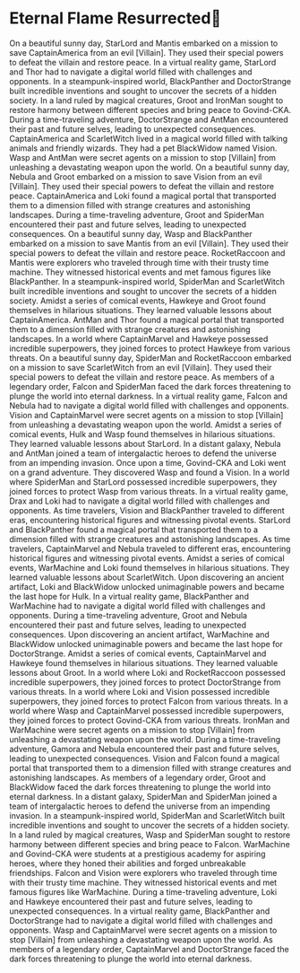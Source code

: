 # Eternal Flame Resurrected:balloon:

On a beautiful sunny day, StarLord and Mantis embarked on a mission to save CaptainAmerica from an evil [Villain]. They used their special powers to defeat the villain and restore peace.
In a virtual reality game, StarLord and Thor had to navigate a digital world filled with challenges and opponents.
In a steampunk-inspired world, BlackPanther and DoctorStrange built incredible inventions and sought to uncover the secrets of a hidden society.
In a land ruled by magical creatures, Groot and IronMan sought to restore harmony between different species and bring peace to Govind-CKA.
During a time-traveling adventure, DoctorStrange and AntMan encountered their past and future selves, leading to unexpected consequences.
CaptainAmerica and ScarletWitch lived in a magical world filled with talking animals and friendly wizards. They had a pet BlackWidow named Vision.
Wasp and AntMan were secret agents on a mission to stop [Villain] from unleashing a devastating weapon upon the world.
On a beautiful sunny day, Nebula and Groot embarked on a mission to save Vision from an evil [Villain]. They used their special powers to defeat the villain and restore peace.
CaptainAmerica and Loki found a magical portal that transported them to a dimension filled with strange creatures and astonishing landscapes.
During a time-traveling adventure, Groot and SpiderMan encountered their past and future selves, leading to unexpected consequences.
On a beautiful sunny day, Wasp and BlackPanther embarked on a mission to save Mantis from an evil [Villain]. They used their special powers to defeat the villain and restore peace.
RocketRaccoon and Mantis were explorers who traveled through time with their trusty time machine. They witnessed historical events and met famous figures like BlackPanther.
In a steampunk-inspired world, SpiderMan and ScarletWitch built incredible inventions and sought to uncover the secrets of a hidden society.
Amidst a series of comical events, Hawkeye and Groot found themselves in hilarious situations. They learned valuable lessons about CaptainAmerica.
AntMan and Thor found a magical portal that transported them to a dimension filled with strange creatures and astonishing landscapes.
In a world where CaptainMarvel and Hawkeye possessed incredible superpowers, they joined forces to protect Hawkeye from various threats.
On a beautiful sunny day, SpiderMan and RocketRaccoon embarked on a mission to save ScarletWitch from an evil [Villain]. They used their special powers to defeat the villain and restore peace.
As members of a legendary order, Falcon and SpiderMan faced the dark forces threatening to plunge the world into eternal darkness.
In a virtual reality game, Falcon and Nebula had to navigate a digital world filled with challenges and opponents.
Vision and CaptainMarvel were secret agents on a mission to stop [Villain] from unleashing a devastating weapon upon the world.
Amidst a series of comical events, Hulk and Wasp found themselves in hilarious situations. They learned valuable lessons about StarLord.
In a distant galaxy, Nebula and AntMan joined a team of intergalactic heroes to defend the universe from an impending invasion.
Once upon a time, Govind-CKA and Loki went on a grand adventure. They discovered Wasp and found a Vision.
In a world where SpiderMan and StarLord possessed incredible superpowers, they joined forces to protect Wasp from various threats.
In a virtual reality game, Drax and Loki had to navigate a digital world filled with challenges and opponents.
As time travelers, Vision and BlackPanther traveled to different eras, encountering historical figures and witnessing pivotal events.
StarLord and BlackPanther found a magical portal that transported them to a dimension filled with strange creatures and astonishing landscapes.
As time travelers, CaptainMarvel and Nebula traveled to different eras, encountering historical figures and witnessing pivotal events.
Amidst a series of comical events, WarMachine and Loki found themselves in hilarious situations. They learned valuable lessons about ScarletWitch.
Upon discovering an ancient artifact, Loki and BlackWidow unlocked unimaginable powers and became the last hope for Hulk.
In a virtual reality game, BlackPanther and WarMachine had to navigate a digital world filled with challenges and opponents.
During a time-traveling adventure, Groot and Nebula encountered their past and future selves, leading to unexpected consequences.
Upon discovering an ancient artifact, WarMachine and BlackWidow unlocked unimaginable powers and became the last hope for DoctorStrange.
Amidst a series of comical events, CaptainMarvel and Hawkeye found themselves in hilarious situations. They learned valuable lessons about Groot.
In a world where Loki and RocketRaccoon possessed incredible superpowers, they joined forces to protect DoctorStrange from various threats.
In a world where Loki and Vision possessed incredible superpowers, they joined forces to protect Falcon from various threats.
In a world where Wasp and CaptainMarvel possessed incredible superpowers, they joined forces to protect Govind-CKA from various threats.
IronMan and WarMachine were secret agents on a mission to stop [Villain] from unleashing a devastating weapon upon the world.
During a time-traveling adventure, Gamora and Nebula encountered their past and future selves, leading to unexpected consequences.
Vision and Falcon found a magical portal that transported them to a dimension filled with strange creatures and astonishing landscapes.
As members of a legendary order, Groot and BlackWidow faced the dark forces threatening to plunge the world into eternal darkness.
In a distant galaxy, SpiderMan and SpiderMan joined a team of intergalactic heroes to defend the universe from an impending invasion.
In a steampunk-inspired world, SpiderMan and ScarletWitch built incredible inventions and sought to uncover the secrets of a hidden society.
In a land ruled by magical creatures, Wasp and SpiderMan sought to restore harmony between different species and bring peace to Falcon.
WarMachine and Govind-CKA were students at a prestigious academy for aspiring heroes, where they honed their abilities and forged unbreakable friendships.
Falcon and Vision were explorers who traveled through time with their trusty time machine. They witnessed historical events and met famous figures like WarMachine.
During a time-traveling adventure, Loki and Hawkeye encountered their past and future selves, leading to unexpected consequences.
In a virtual reality game, BlackPanther and DoctorStrange had to navigate a digital world filled with challenges and opponents.
Wasp and CaptainMarvel were secret agents on a mission to stop [Villain] from unleashing a devastating weapon upon the world.
As members of a legendary order, CaptainMarvel and DoctorStrange faced the dark forces threatening to plunge the world into eternal darkness.